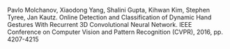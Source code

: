 Pavlo Molchanov, Xiaodong Yang, Shalini Gupta, Kihwan Kim, Stephen Tyree, Jan Kautz. Online Detection and Classification of Dynamic Hand Gestures With Recurrent 3D Convolutional Neural Network. IEEE Conference on Computer Vision and Pattern Recognition (CVPR), 2016, pp. 4207-4215

